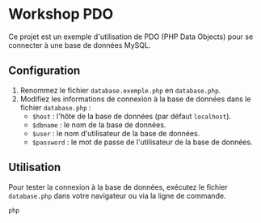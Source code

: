 # Workshop PDO

Ce projet est un exemple d'utilisation de PDO (PHP Data Objects) pour se connecter à une base de données MySQL.

## Configuration

1. Renommez le fichier `database.exemple.php` en `database.php`.
2. Modifiez les informations de connexion à la base de données dans le fichier `database.php` :
    - `$host` : l'hôte de la base de données (par défaut `localhost`).
    - `$dbname` : le nom de la base de données.
    - `$user` : le nom d'utilisateur de la base de données.
    - `$password` : le mot de passe de l'utilisateur de la base de données.

## Utilisation

Pour tester la connexion à la base de données, exécutez le fichier `database.php` dans votre navigateur ou via la ligne de commande.

```bash
php 
